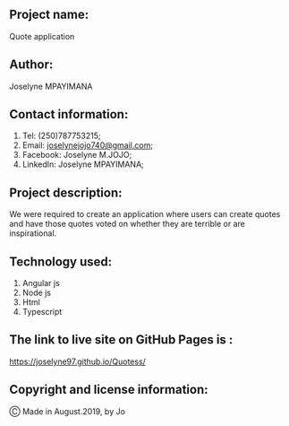 ## Project name:

Quote application

## Author:

Joselyne MPAYIMANA

## Contact information:

1. Tel: (250)787753215;
2. Email: joselynejojo740@gmail.com;
3. Facebook: Joselyne M.JOJO;
4. LinkedIn: Joselyne MPAYIMANA;

## Project description:

 We were required to create an application where users can create quotes and have those quotes voted on whether they are terrible or are inspirational. 


 ## Technology used:

 1. Angular js
 2. Node js
 3. Html
 4. Typescript

 
 ## The link to live site on GitHub Pages is :
 
 https://joselyne97.github.io/Quotess/

 ## Copyright and license information:

 &#9400; Made in August.2019, by Jo

